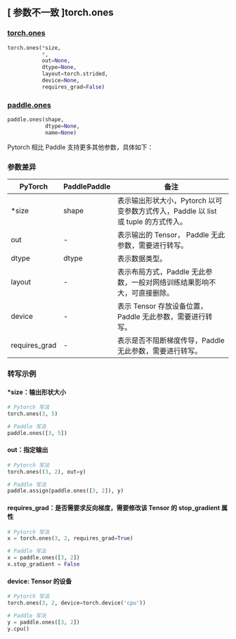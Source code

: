 ## [ 参数不一致 ]torch.ones
### [torch.ones](https://pytorch.org/docs/stable/generated/torch.ones.html?highlight=ones#torch.ones)

```python
torch.ones(*size,
           *,
           out=None,
           dtype=None,
           layout=torch.strided,
           device=None,
           requires_grad=False)
```

### [paddle.ones](https://www.paddlepaddle.org.cn/documentation/docs/zh/api/paddle/ones_cn.html#ones)

```python
paddle.ones(shape,
            dtype=None,
            name=None)
```

Pytorch 相比 Paddle 支持更多其他参数，具体如下：
### 参数差异
| PyTorch       | PaddlePaddle | 备注                                                   |
| ------------- | ------------ | ------------------------------------------------------ |
| *size         | shape        | 表示输出形状大小，Pytorch 以可变参数方式传入，Paddle 以 list 或 tuple 的方式传入。                                     |
| out           | -            | 表示输出的 Tensor， Paddle 无此参数，需要进行转写。               |
| dtype         | dtype            | 表示数据类型。                                     |
| layout        | -            | 表示布局方式，Paddle 无此参数，一般对网络训练结果影响不大，可直接删除。                   |
| device        | -            | 表示 Tensor 存放设备位置，Paddle 无此参数，需要进行转写。                  |
| requires_grad | -            | 表示是否不阻断梯度传导，Paddle 无此参数，需要进行转写。 |


### 转写示例
#### *size：输出形状大小
```python
# Pytorch 写法
torch.ones(3, 5)

# Paddle 写法
paddle.ones([3, 5])
```

#### out：指定输出
```python
# Pytorch 写法
torch.ones((3, 2), out=y)

# Paddle 写法
paddle.assign(paddle.ones([3, 2]), y)
```


#### requires_grad：是否需要求反向梯度，需要修改该 Tensor 的 stop_gradient 属性
```python
# Pytorch 写法
x = torch.ones(3, 2, requires_grad=True)

# Paddle 写法
x = paddle.ones([3, 2])
x.stop_gradient = False
```


#### device: Tensor 的设备
```python
# Pytorch 写法
torch.ones(3, 2, device=torch.device('cpu'))

# Paddle 写法
y = paddle.ones([3, 2])
y.cpu()
```
